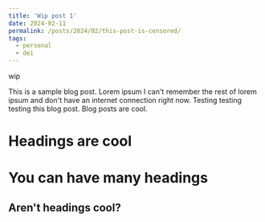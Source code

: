 ```yaml
---
title: 'Wip post 1'
date: 2024-02-11
permalink: /posts/2024/02/this-post-is-censored/
tags:
  - personal
  - dei
---
```


wip

This is a sample blog post. Lorem ipsum I can't remember the rest of lorem ipsum and don't have an internet connection right now. Testing testing testing this blog post. Blog posts are cool.

Headings are cool
======

You can have many headings
======

Aren't headings cool?
------
